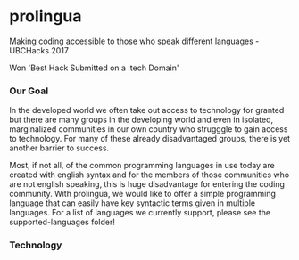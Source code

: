 # prolingua
Making coding accessible to those who speak different languages - UBCHacks 2017 

Won 'Best Hack Submitted on a .tech Domain'

### Our Goal
In the developed world we often take out access to technology for granted but there are many groups in the developing world and even in isolated, marginalized communities in our own country who strugggle to gain access to technology. For many of these already disadvantaged groups, there is yet another barrier to success. 

Most, if not all, of the common programming languages in use today are created with english syntax and for the members of those communities who are not english speaking, this is huge disadvantage for entering the coding community. With prolingua, we would like to offer a simple programming language that can easily have key syntactic terms given in multiple languages. For a list of languages we currently support, please see the supported-languages folder!

### Technology


